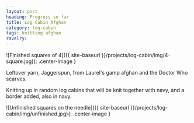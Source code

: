 ```yaml
---
layout: post
heading: Progress so far
title: Log Cabin Afghan
category: log-cabin
tags: knitting afghan
ravelry: 
---
```

![Finished squares of 4]({{ site-baseurl }}/projects/log-cabin/img/4-square.jpg){: .center-image }

Leftover yarn, Jaggerspun, from Laurel's gamp afghan and the Doctor Who scarves.

Knitting up in random log cabins that will be knit together with navy, and a border added, also in navy.

![Unfinished squares on the needle]({{ site-baseurl }}/projects/log-cabin/img/unfinished.jpg){: .center-image }